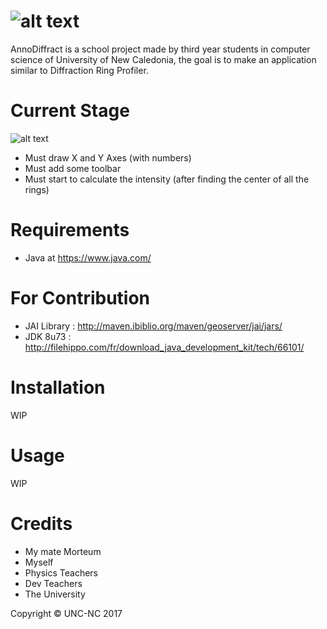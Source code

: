 ![alt text](https://img4.hostingpics.net/pics/515212AnnoDiffract.png)
=======================

AnnoDiffract is a school project made by third year students in computer science of University of New Caledonia, the goal is to make an application similar to Diffraction Ring Profiler.

Current Stage
=============

![alt text](http://zupimages.net/up/17/21/388l.jpg)

- Must draw X and Y Axes (with numbers)
- Must add some toolbar
- Must start to calculate the intensity (after finding the center of all the rings)

Requirements
============

* Java at https://www.java.com/

For Contribution
================

- JAI Library : http://maven.ibiblio.org/maven/geoserver/jai/jars/
- JDK 8u73 : http://filehippo.com/fr/download_java_development_kit/tech/66101/

Installation
============

WIP


Usage
=====

WIP

Credits
=======

* My mate Morteum
* Myself
* Physics Teachers
* Dev Teachers
* The University

Copyright © UNC-NC 2017
